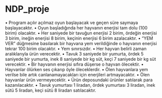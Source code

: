 # NDP_proje
 
• Program açılır açılmaz oyun başlayacak ve geçen süre saymaya başlayacaktır.
• Oyun başladığında her hayvanın enerjisi tam dolu (100 birim) olacaktır.
• Her saniyede bir tavuğun enerjisi 2 birim, ördeğin enerjisi 3 birim, ineğin enerjisi 8 birim,
keçinin enerjisi 6 birim azalacaktır.
• “YEM VER” düğmesine basılarak bir hayvana yem verildiğinde o hayvanın enerjisi tekrar 100
birim olacaktır.
• Yem sınırsızdır.
• Her hayvan belirli zaman aralıklarıyla ürün verecektir.
• Tavuk 3 saniyede bir yumurta, ördek 5 saniyede bir yumurta, inek 8 saniyede bir kg süt, keçi 7
saniyede bir kg süt verecektir.
• Bir hayvanın enerjisi sıfıra düşerse o hayvan ölecektir.
• Hayvanlar ölürken ses çıkarıp öyle öleceklerdir.
• Ölen hayvanlara yem verilse bile artık canlanamayacakları için enerjileri artmayacaktır.
• Ölen hayvanlar ürün vermeyecektir.
• Ürün deposundaki ürünler satılarak para kazanılacaktır.
• Tavuk yumurtası 1 liradan, ördek yumurtası 3 liradan, inek sütü 5 liradan, keçi sütü 8 liradan
satılacaktır.
